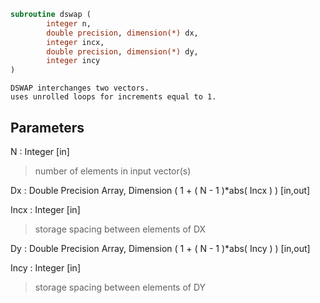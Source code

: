 ```fortran
subroutine dswap (
		integer n,
		double precision, dimension(*) dx,
		integer incx,
		double precision, dimension(*) dy,
		integer incy
)
```

    DSWAP interchanges two vectors.
    uses unrolled loops for increments equal to 1.

## Parameters
N : Integer [in]
> number of elements in input vector(s)

Dx : Double Precision Array, Dimension ( 1 + ( N - 1 )*abs( Incx ) ) [in,out]

Incx : Integer [in]
> storage spacing between elements of DX

Dy : Double Precision Array, Dimension ( 1 + ( N - 1 )*abs( Incy ) ) [in,out]

Incy : Integer [in]
> storage spacing between elements of DY

